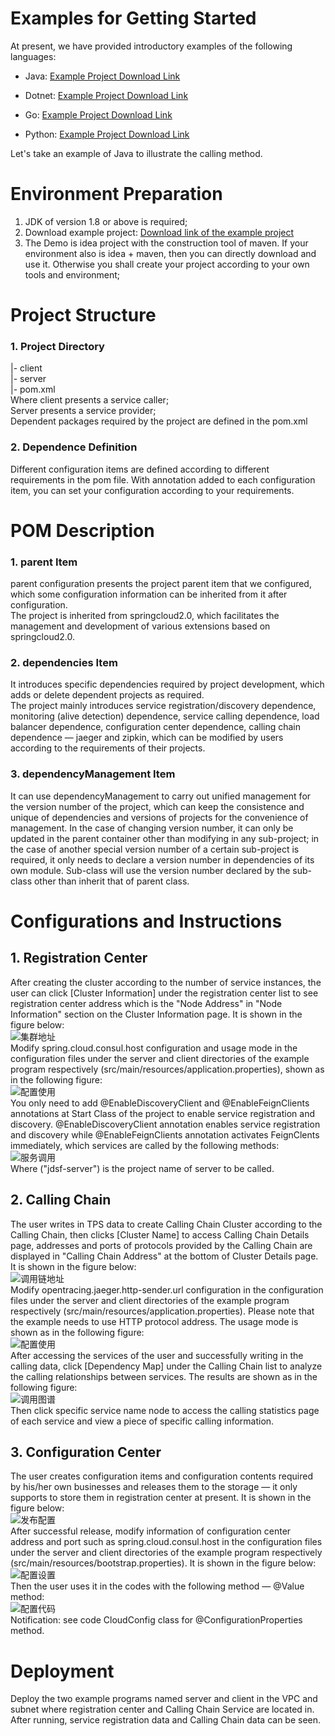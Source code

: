 # Examples for Getting Started

At present, we have provided introductory examples of the following languages:

-   Java: [Example Project Download Link](https://apigateway.oss.cn-north-1.jcloudcs.com/demo/JDSF-Demo.zip)

-   Dotnet: [Example Project Download Link](https://apigateway.oss.cn-north-1.jcloudcs.com/demo/jdsf-dotnet-core-demo.zip)

-   Go: [Example Project Download Link](https://apigateway.oss.cn-north-1.jcloudcs.com/demo/jdsf-go-demo.zip)

-   Python: [Example Project Download Link](https://apigateway.oss.cn-north-1.jcloudcs.com/demo/jdsf-python-flask-demo.zip)


Let's take an example of Java to illustrate the calling method.

# Environment Preparation

1. JDK of version 1.8 or above is required;<br />
2. Download example project: [Download link of the example project](https://apigateway.oss.cn-north-1.jcloudcs.com/demo/JDSF-Demo.zip)<br />
3. The Demo is idea project with the construction tool of maven. If your environment also is idea + maven, then you can directly download and use it. Otherwise you shall create your project according to your own tools and environment;<br />


# Project Structure

### 1. Project Directory
|- client <br />
|- server <br />
|- pom.xml <br />
Where client presents a service caller; <br />
Server presents a service provider;<br />
Dependent packages required by the project are defined in the pom.xml<br />

### 2. Dependence Definition
Different configuration items are defined according to different requirements in the pom file. With annotation added to each configuration item, you can set your configuration according to your requirements.

# POM Description
### 1. parent Item
parent configuration presents the project parent item that we configured, which some configuration information can be inherited from it after configuration.<br />
The project is inherited from springcloud2.0, which facilitates the management and development of various extensions based on springcloud2.0.
### 2. dependencies Item
It introduces specific dependencies required by project development, which adds or delete dependent projects as required.<br />
The project mainly introduces service registration/discovery dependence, monitoring (alive detection) dependence, service calling dependence, load balancer dependence, configuration center dependence, calling chain dependence — jaeger and zipkin, which can be modified by users according to the requirements of their projects.
### 3. dependencyManagement Item
It can use dependencyManagement to carry out unified management for the version number of the project, which can keep the consistence and unique of dependencies and versions of projects for the convenience of management. In the case of changing version number, it can only be updated in the parent container other than modifying in any sub-project; in the case of another special version number of a certain sub-project is required, it only needs to declare a version number in dependencies of its own module. Sub-class will use the version number declared by the sub-class other than inherit that of parent class.


# Configurations and Instructions
## 1. Registration Center
After creating the cluster according to the number of service instances, the user can click [Cluster Information] under the registration center list to see registration center address which is the "Node Address" in "Node Information" section on the Cluster Information page. It is shown in the figure below:<br />
![集群地址](../../../../image/Internet-Middleware/JD-Distributed-Service-Framework/demo_cluster_nodes.png)<br />
Modify spring.cloud.consul.host configuration and usage mode in the configuration files under the server and client directories of the example program respectively (src/main/resources/application.properties), shown as in the following figure:<br />
![配置使用](../../../../image/Internet-Middleware/JD-Distributed-Service-Framework/demo_cluster.png)<br />
You only need to add @EnableDiscoveryClient and @EnableFeignClients annotations at Start Class of the project to enable service registration and discovery. @EnableDiscoveryClient annotation enables service registration and discovery while @EnableFeignClients annotation activates FeignClents immediately, which services are called by the following methods:<br />
![服务调用](../../../../image/Internet-Middleware/JD-Distributed-Service-Framework/demo_FeignClient.png)<br />
Where ("jdsf-server") is the project name of server to be called.



## 2. Calling Chain
The user writes in TPS data to create Calling Chain Cluster according to the Calling Chain, then clicks [Cluster Name] to access Calling Chain Details page, addresses and ports of protocols provided by the Calling Chain are displayed in "Calling Chain Address" at the bottom of Cluster Details page. It is shown in the figure below:<br  />
![调用链地址](../../../../image/Internet-Middleware/JD-Distributed-Service-Framework/demo_callchain_addreslist.png)<br />
Modify opentracing.jaeger.http-sender.url configuration in the configuration files under the server and client directories of the example program respectively (src/main/resources/application.properties). Please note that the example needs to use HTTP protocol address. The usage mode is shown as in the following figure:<br />
![配置使用](../../../../image/Internet-Middleware/JD-Distributed-Service-Framework/demo_callchain_setting.png)<br />
After accessing the services of the user and successfully writing in the calling data, click [Dependency Map] under the Calling Chain list to analyze the calling relationships between services. The results are shown as in the following figure:<br />
![调用图谱](../../../../image/Internet-Middleware/JD-Distributed-Service-Framework/demo_callchain_servicemap.png)<br />
Then click specific service name node to access the calling statistics page of each service and view a piece of specific calling information.

## 3. Configuration Center
The user creates configuration items and configuration contents required by his/her own businesses and releases them to the storage — it only supports to store them in registration center at present. It is shown in the figure below:<br />
![发布配置](../../../../image/Internet-Middleware/JD-Distributed-Service-Framework/demo_config_deploy.png)<br />
After successful release, modify information of configuration center address and port such as spring.cloud.consul.host in the configuration files under the server and client directories of the example program respectively (src/main/resources/bootstrap.properties). It is shown in the figure below:<br />
![配置设置](../../../../image/Internet-Middleware/JD-Distributed-Service-Framework/demo_config_setting.png)<br />
Then the user uses it in the codes with the following method — @Value method:<br />
![配置代码](../../../../image/Internet-Middleware/JD-Distributed-Service-Framework/demo_config_code.png)<br />
Notification: see code CloudConfig class for @ConfigurationProperties method.

# Deployment
Deploy the two example programs named server and client in the VPC and subnet where registration center and Calling Chain Service are located in. After running, service registration data and Calling Chain data can be seen.
